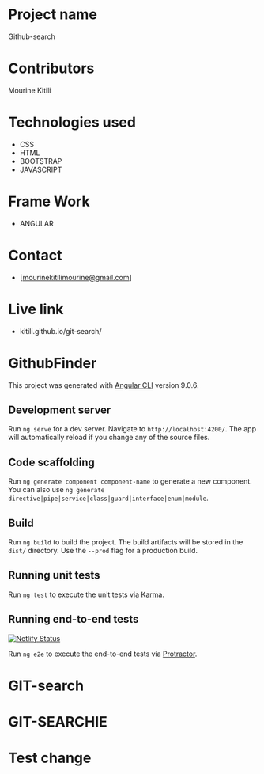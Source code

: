  
# Project name
Github-search

# Contributors
Mourine Kitili

# Technologies used
* CSS
* HTML
* BOOTSTRAP
* JAVASCRIPT

# Frame Work
* ANGULAR

# Contact
* [mourinekitilimourine@gmail.com]
# Live link
* kitili.github.io/git-search/
# GithubFinder

This project was generated with [Angular CLI](https://github.com/angular/angular-cli) version 9.0.6.

## Development server

Run `ng serve` for a dev server. Navigate to `http://localhost:4200/`. The app will automatically reload if you change any of the source files.

## Code scaffolding

Run `ng generate component component-name` to generate a new component. You can also use `ng generate directive|pipe|service|class|guard|interface|enum|module`.

## Build

Run `ng build` to build the project. The build artifacts will be stored in the `dist/` directory. Use the `--prod` flag for a production build.

## Running unit tests

Run `ng test` to execute the unit tests via [Karma](https://karma-runner.github.io).

## Running end-to-end tests

[![Netlify Status](https://api.netlify.com/api/v1/badges/b0308e99-c010-4ebf-9869-14911adafd25/deploy-status)](https://app.netlify.com/sites/git-finder-kiki/deploys)

Run `ng e2e` to execute the end-to-end tests via [Protractor](http://www.protractortest.org/).

# GIT-search
# GIT-SEARCHIE
# Test change
